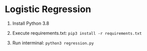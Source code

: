 # Logistic Regression

1. Install Python 3.8

2. Execute requirements.txt:
   `pip3 install -r requirements.txt`

3. Run interminal:
   `python3 regression.py`